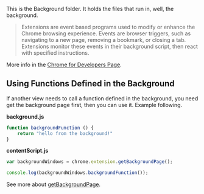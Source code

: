 This is the Background folder. It holds the files that run in, well, the background.

> Extensions are event based programs used to modify or enhance the Chrome browsing experience. Events are browser triggers, such as navigating to a new page, removing a bookmark, or closing a tab. Extensions monitor these events in their background script, then react with specified instructions.


More info in the [Chrome for Developers Page](https://developer.chrome.com/extensions/background_pages).


## Using Functions Defined in the Background
If another view needs to call a function defined in the background, you need get the background page first, then you can use it. Example following.

**background.js**  

```javascript
function backgroundFunction () {
    return "hello from the background!"
}
```

**contentScript.js**  

```javascript
var backgroundWindows = chrome.extension.getBackgroundPage();

console.log(backgroundWindows.backgroundFunction()); 
```

See more about [getBackgroundPage](https://developer.chrome.com/extensions/runtime#method-getBackgroundPage).